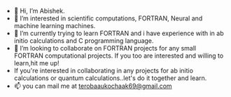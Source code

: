 - 👋 Hi, I’m Abishek.
- 👀 I’m interested in scientific computations, FORTRAN, Neural and machine learning machines. 
- 🌱 I’m currently trying to learn FORTRAN and i have experience with in ab initio calculations and C programming language.
- 💞️ I’m looking to collaborate on FORTRAN projects for any small FORTRAN computational projects. If you too are interested and willing to learn,hit me up!
- If you're interested in collaborating in any projects for ab initio calculations or quantum calculations..let's do it together and learn.
- 📫 you can mail me at terobaaukochaak69@gmail.com

<!---
Tero-baau69/Tero-baau69 is a ✨ special ✨ repository because its `README.md` (this file) appears on your GitHub profile.
You can click the Preview link to take a look at your changes.
--->

